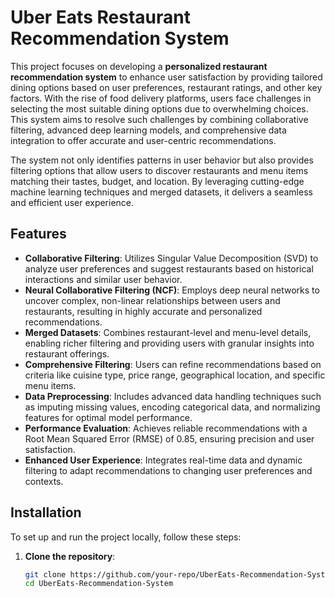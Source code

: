 # Uber Eats Restaurant Recommendation System

This project focuses on developing a **personalized restaurant recommendation system** to enhance user satisfaction by providing tailored dining options based on user preferences, restaurant ratings, and other key factors. With the rise of food delivery platforms, users face challenges in selecting the most suitable dining options due to overwhelming choices. This system aims to resolve such challenges by combining collaborative filtering, advanced deep learning models, and comprehensive data integration to offer accurate and user-centric recommendations.

The system not only identifies patterns in user behavior but also provides filtering options that allow users to discover restaurants and menu items matching their tastes, budget, and location. By leveraging cutting-edge machine learning techniques and merged datasets, it delivers a seamless and efficient user experience.

## Features
- **Collaborative Filtering**: Utilizes Singular Value Decomposition (SVD) to analyze user preferences and suggest restaurants based on historical interactions and similar user behavior.
- **Neural Collaborative Filtering (NCF)**: Employs deep neural networks to uncover complex, non-linear relationships between users and restaurants, resulting in highly accurate and personalized recommendations.
- **Merged Datasets**: Combines restaurant-level and menu-level details, enabling richer filtering and providing users with granular insights into restaurant offerings.
- **Comprehensive Filtering**: Users can refine recommendations based on criteria like cuisine type, price range, geographical location, and specific menu items.
- **Data Preprocessing**: Includes advanced data handling techniques such as imputing missing values, encoding categorical data, and normalizing features for optimal model performance.
- **Performance Evaluation**: Achieves reliable recommendations with a Root Mean Squared Error (RMSE) of 0.85, ensuring precision and user satisfaction.
- **Enhanced User Experience**: Integrates real-time data and dynamic filtering to adapt recommendations to changing user preferences and contexts.

## Installation

To set up and run the project locally, follow these steps:

1. **Clone the repository**:
   ```bash
   git clone https://github.com/your-repo/UberEats-Recommendation-System.git
   cd UberEats-Recommendation-System
